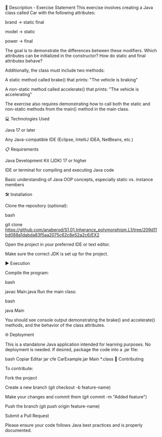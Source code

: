 📄 Description - Exercise Statement
This exercise involves creating a Java class called Car with the following attributes:

brand → static final

model → static

power → final

The goal is to demonstrate the differences between these modifiers. Which attributes can be initialized in the constructor? How do static and final attributes behave?

Additionally, the class must include two methods:

A static method called brake() that prints:
"The vehicle is braking"

A non-static method called accelerate() that prints:
"The vehicle is accelerating"

The exercise also requires demonstrating how to call both the static and non-static methods from the main() method in the main class.

💻 Technologies Used

Java 17 or later

Any Java-compatible IDE (Eclipse, IntelliJ IDEA, NetBeans, etc.)

📋 Requirements

Java Development Kit (JDK) 17 or higher

IDE or terminal for compiling and executing Java code

Basic understanding of Java OOP concepts, especially static vs. instance members

🛠️ Installation

Clone the repository (optional):

bash

git clone https://github.com/anaberod/S1.01.Inherance_polymorphism.L1/tree/209d11bd088a1dabda83f5aa2075c62c8e52a2c6/EX2

Open the project in your preferred IDE or text editor.

Make sure the correct JDK is set up for the project.

▶️ Execution

Compile the program:

bash

javac Main.java
Run the main class:

bash

java Main

You should see console output demonstrating the brake() and accelerate() methods, and the behavior of the class attributes.

🌐 Deployment

This is a standalone Java application intended for learning purposes. No deployment is needed. If desired, package the code into a .jar file:

bash
Copiar
Editar
jar cfe CarExample.jar Main *.class
🤝 Contributing

To contribute:

Fork the project

Create a new branch (git checkout -b feature-name)

Make your changes and commit them (git commit -m "Added feature")

Push the branch (git push origin feature-name)

Submit a Pull Request

Please ensure your code follows Java best practices and is properly documented.